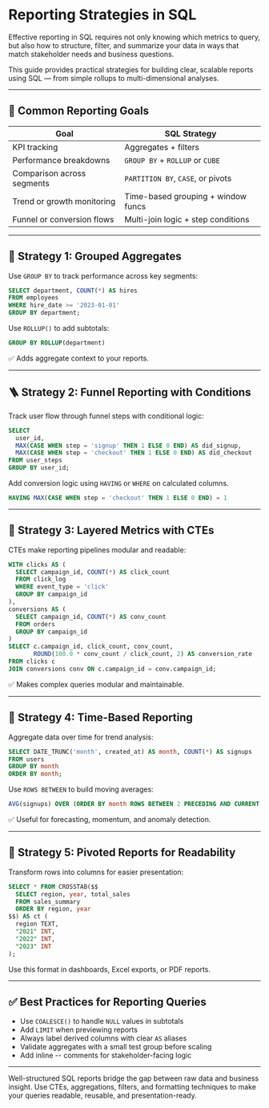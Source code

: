 # Reporting Strategies in SQL

Effective reporting in SQL requires not only knowing which metrics to query, but also how to structure, filter, and summarize your data in ways that match stakeholder needs and business questions.

This guide provides practical strategies for building clear, scalable reports using SQL — from simple rollups to multi-dimensional analyses.

---

## 🎯 Common Reporting Goals

| Goal                       | SQL Strategy                       |
| -------------------------- | ---------------------------------- |
| KPI tracking               | Aggregates + filters               |
| Performance breakdowns     | `GROUP BY` + `ROLLUP` or `CUBE`    |
| Comparison across segments | `PARTITION BY`, `CASE`, or pivots  |
| Trend or growth monitoring | Time-based grouping + window funcs |
| Funnel or conversion flows | Multi-join logic + step conditions |

---

## 🧱 Strategy 1: Grouped Aggregates

Use `GROUP BY` to track performance across key segments:

```sql
SELECT department, COUNT(*) AS hires
FROM employees
WHERE hire_date >= '2023-01-01'
GROUP BY department;
```

Use `ROLLUP()` to add subtotals:

```sql
GROUP BY ROLLUP(department)
```

✅ Adds aggregate context to your reports.

---

## 🪜 Strategy 2: Funnel Reporting with Conditions

Track user flow through funnel steps with conditional logic:

```sql
SELECT
  user_id,
  MAX(CASE WHEN step = 'signup' THEN 1 ELSE 0 END) AS did_signup,
  MAX(CASE WHEN step = 'checkout' THEN 1 ELSE 0 END) AS did_checkout
FROM user_steps
GROUP BY user_id;
```

Add conversion logic using `HAVING` or `WHERE` on calculated columns.

```sql
HAVING MAX(CASE WHEN step = 'checkout' THEN 1 ELSE 0 END) = 1
```

---

## 🧠 Strategy 3: Layered Metrics with CTEs

CTEs make reporting pipelines modular and readable:

```sql
WITH clicks AS (
  SELECT campaign_id, COUNT(*) AS click_count
  FROM click_log
  WHERE event_type = 'click'
  GROUP BY campaign_id
),
conversions AS (
  SELECT campaign_id, COUNT(*) AS conv_count
  FROM orders
  GROUP BY campaign_id
)
SELECT c.campaign_id, click_count, conv_count,
       ROUND(100.0 * conv_count / click_count, 2) AS conversion_rate
FROM clicks c
JOIN conversions conv ON c.campaign_id = conv.campaign_id;
```

✅ Makes complex queries modular and maintainable.

---

## 🧮 Strategy 4: Time-Based Reporting

Aggregate data over time for trend analysis:

```sql
SELECT DATE_TRUNC('month', created_at) AS month, COUNT(*) AS signups
FROM users
GROUP BY month
ORDER BY month;
```

Use `ROWS BETWEEN` to build moving averages:

```sql
AVG(signups) OVER (ORDER BY month ROWS BETWEEN 2 PRECEDING AND CURRENT ROW)
```

✅ Useful for forecasting, momentum, and anomaly detection.

---

## 🔀 Strategy 5: Pivoted Reports for Readability

Transform rows into columns for easier presentation:

```sql
SELECT * FROM CROSSTAB($$
  SELECT region, year, total_sales
  FROM sales_summary
  ORDER BY region, year
$$) AS ct (
  region TEXT,
  "2021" INT,
  "2022" INT,
  "2023" INT
);
```

Use this format in dashboards, Excel exports, or PDF reports.

---

## ✅ Best Practices for Reporting Queries

* Use `COALESCE()` to handle `NULL` values in subtotals
* Add `LIMIT` when previewing reports
* Always label derived columns with clear `AS` aliases
* Validate aggregates with a small test group before scaling
* Add inline -- comments for stakeholder-facing logic

---

Well-structured SQL reports bridge the gap between raw data and business insight.
Use CTEs, aggregations, filters, and formatting techniques to make your queries readable, reusable, and presentation-ready.
